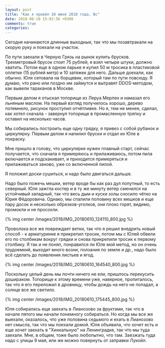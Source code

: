 ```yaml
---
layout: post
title: "Как я провёл 10 июня 2018 года, Вс"
date: 2018-06-10 15:02:56 +0300
comments: true
categories: 
---
```

Сегодня начинаются длинные выходные, так что мы позавтракали на скорую руку и поехали на участок.

По пути заехали в Черную Грязь на рынок купить брусков. Трехметровый брусок стоит 75 рублей, я взял четыре штуки, должно хватить. Потом еще в одном ларьке я купил 50 м тросика в пластиковой оплетке (15 рублей метр) и 10 затяжек для него. Дальше доехали, как обычно. Юля сетовала на борщевик, который там по пути повсюду. Я думаю, что рано или поздно им займутся и вытравят DDOS-методом, как вывели тараканов в Москве.

Первым делом я отыскал топорище из Леруа Мерлен и намазал его льняным маслом. На первый взгляд получилось хорошо, дерево потемнело, рисунок проступил отчётливее. Но я, тем не менее, сделал, как хотел сначала - завернул топорище в промасленную тряпку и оставил на несколько часов.

Мы собирались построить еще одну грядку, я привез с собой рубанок и циркулярку. Первым делом я напилил бруски и отдал их Юле в покраску.

Мне пришло в голову, что циркулярке нужен плавный старт, сейчас получается, что сначала я примеряюсь и прилаживаюсь, потом пила включается и подскакивает, и приходится примеряться и прилаживаться заново, уже со включенной пилой.

Я положил доски сушиться, и надо было двигаться дальше.

Надо было пожечь мешки, ветер вроде бы как раз дул попутный, то есть северный. Юля зажгла костер и в ту же минуту ветер сменился на устойчивый западный, так что весь дым и куски золы сносило чётко на Юрия Фёдоровича. Однако, мы спалили половину всех мешков и еще пару досок и несколько обрезков-уголков, они плохо горят, видимо, промокли и не просохли.

{% img center /images/2018/IMG_20180610_124110_800.jpg %}

Проволока все же повреждает ветки, так что я решил внедрить новый способ - к арматуринке я прикрепил тросик, потом мы с Юлей обвели его по столбикам вокруг грядки и снова прикрепили тросик к первому столбику. Я так и не понял, понравился ли Юле мой метод, но он очень трудоемкий, выходит много возни, ползания по земле и др., надо было всё сделать до появления листьев и ягод.

{% img center /images/2018/IMG_20180610_164540_800.jpg %}

Поскольку целый день мы почти ничего не ели, пришлось перекусить дошираком. Топорище к этому времени уже, наверное, пропиталось, так что я его переложил в дровницу, чтобы дождь на него не попадал, а солнце все же светило.

{% img center /images/2018/IMG_20180610_175445_800.jpg %}

Юля собиралась еще заехать в Лианозово за фруктами, так что в начале пятого мы начали понемногу собираться. Но когда мы все же выехали, оказалось, что уже половина седьмого и ехать в Лианозово нет смысла, так что мы поехали домой. Юля объявила, что хочет есть и еще хочет заехать в "Хинкальную" на Ленинградке, так что мы туда заехали. Мне, в общем, тоже было любопытно, что там. Заезжать туда надо с улицы 9 мая, или же можно повернуть от заправки Лукойл.
